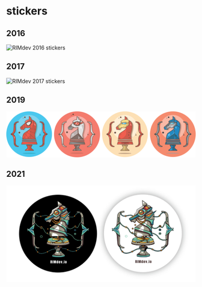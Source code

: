# stickers

## 2016
![RIMdev 2016 stickers](2016-rimdev-stickers.png?raw=true)

## 2017
![RIMdev 2017 stickers](2017-rimdev-stickers.png?raw=true)

## 2019
![RIMdev 2019 stickers](2019-rimdev-stickers.png?raw=true)

## 2021
![RIMdev 2021 stickers](2021-rimdev-stickers.jpg?raw=true)
